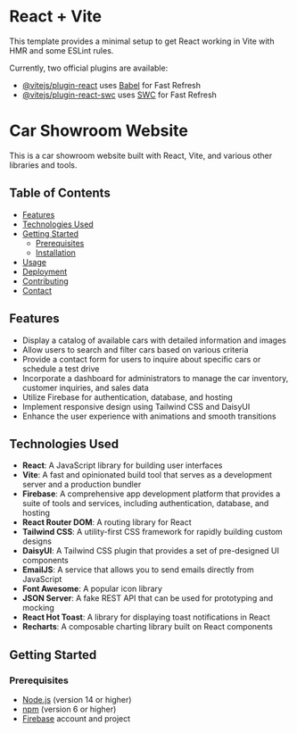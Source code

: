 # React + Vite

This template provides a minimal setup to get React working in Vite with HMR and some ESLint rules.

Currently, two official plugins are available:

- [@vitejs/plugin-react](https://github.com/vitejs/vite-plugin-react/blob/main/packages/plugin-react/README.md) uses [Babel](https://babeljs.io/) for Fast Refresh
- [@vitejs/plugin-react-swc](https://github.com/vitejs/vite-plugin-react-swc) uses [SWC](https://swc.rs/) for Fast Refresh

# Car Showroom Website

This is a car showroom website built with React, Vite, and various other libraries and tools.

## Table of Contents

- [Features](#features)
- [Technologies Used](#technologies-used)
- [Getting Started](#getting-started)
  - [Prerequisites](#prerequisites)
  - [Installation](#installation)
- [Usage](#usage)
- [Deployment](#deployment)
- [Contributing](#contributing)
- [Contact](#contact)

## Features

- Display a catalog of available cars with detailed information and images
- Allow users to search and filter cars based on various criteria
- Provide a contact form for users to inquire about specific cars or schedule a test drive
- Incorporate a dashboard for administrators to manage the car inventory, customer inquiries, and sales data
- Utilize Firebase for authentication, database, and hosting
- Implement responsive design using Tailwind CSS and DaisyUI
- Enhance the user experience with animations and smooth transitions

## Technologies Used

- **React**: A JavaScript library for building user interfaces
- **Vite**: A fast and opinionated build tool that serves as a development server and a production bundler
- **Firebase**: A comprehensive app development platform that provides a suite of tools and services, including authentication, database, and hosting
- **React Router DOM**: A routing library for React
- **Tailwind CSS**: A utility-first CSS framework for rapidly building custom designs
- **DaisyUI**: A Tailwind CSS plugin that provides a set of pre-designed UI components
- **EmailJS**: A service that allows you to send emails directly from JavaScript
- **Font Awesome**: A popular icon library
- **JSON Server**: A fake REST API that can be used for prototyping and mocking
- **React Hot Toast**: A library for displaying toast notifications in React
- **Recharts**: A composable charting library built on React components

## Getting Started

### Prerequisites

- [Node.js](https://nodejs.org/) (version 14 or higher)
- [npm](https://www.npmjs.com/) (version 6 or higher)
- [Firebase](https://firebase.google.com/) account and project
